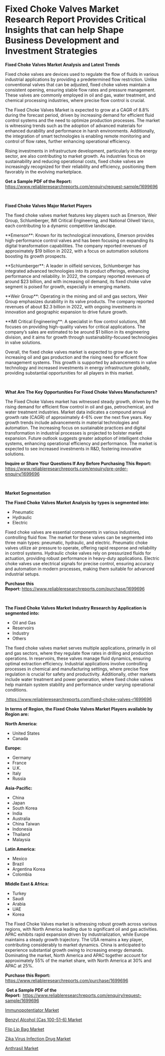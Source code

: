 <p><h1>Fixed Choke Valves Market Research Report Provides Critical Insights that can help Shape Business Development and Investment Strategies</h1></p><p><strong>Fixed Choke Valves Market Analysis and Latest Trends</strong></p>
<p><p>Fixed choke valves are devices used to regulate the flow of fluids in various industrial applications by providing a predetermined flow restriction. Unlike conventional valves that can be adjusted, fixed choke valves maintain a consistent opening, ensuring stable flow rates and pressure management. These valves are commonly employed in oil and gas, water treatment, and chemical processing industries, where precise flow control is crucial.</p><p>The Fixed Choke Valves Market is expected to grow at a CAGR of 8.8% during the forecast period, driven by increasing demand for efficient fluid control systems and the need to optimize production processes. The market is witnessing trends such as the adoption of advanced materials for enhanced durability and performance in harsh environments. Additionally, the integration of smart technologies is enabling remote monitoring and control of flow rates, further enhancing operational efficiency.</p><p>Rising investments in infrastructure development, particularly in the energy sector, are also contributing to market growth. As industries focus on sustainability and reducing operational costs, fixed choke valves are increasingly recognized for their reliability and efficiency, positioning them favorably in the evolving marketplace.</p></p>
<p><strong>Get a Sample PDF of the Report:&nbsp;</strong> <a href="https://www.reliableresearchreports.com/enquiry/request-sample/1699696?utm_campaign=9&utm_medium=2&utm_source=Github&utm_content=ia&utm_term=09012025&utm_id=fixed-choke-valves">https://www.reliableresearchreports.com/enquiry/request-sample/1699696</a></p>
<p>&nbsp;</p>
<p><strong>Fixed Choke Valves Major Market Players</strong></p>
<p><p>The fixed choke valves market features key players such as Emerson, Weir Group, Schlumberger, IMI Critical Engineering, and National Oilwell Varco, each contributing to a dynamic competitive landscape. </p><p>**Emerson**: Known for its technological innovations, Emerson provides high-performance control valves and has been focusing on expanding its digital transformation capabilities. The company reported revenues of approximately $19 billion in 2022, with a focus on automation solutions boosting its growth prospects.</p><p>**Schlumberger**: A leader in oilfield services, Schlumberger has integrated advanced technologies into its product offerings, enhancing performance and reliability. In 2022, the company reported revenues of around $23 billion, and with increasing oil demand, its fixed choke valve segment is poised for growth, especially in emerging markets.</p><p>**Weir Group**: Operating in the mining and oil and gas sectors, Weir Group emphasizes durability in its valve products. The company reported revenues of about $2.3 billion in 2022, with ongoing investments in innovation and geographic expansion to drive future growth.</p><p>**IMI Critical Engineering**: A specialist in flow control solutions, IMI focuses on providing high-quality valves for critical applications. The company’s sales are estimated to be around $1 billion in its engineering division, and it aims for growth through sustainability-focused technologies in valve solutions.</p><p>Overall, the fixed choke valves market is expected to grow due to increasing oil and gas production and the rising need for efficient flow management systems. This growth is supported by advancements in valve technology and increased investments in energy infrastructure globally, providing substantial opportunities for all players in this market.</p></p>
<p>&nbsp;</p>
<p><strong>What Are The Key Opportunities For Fixed Choke Valves Manufacturers?</strong></p>
<p><p>The Fixed Choke Valves market has witnessed steady growth, driven by the rising demand for efficient flow control in oil and gas, petrochemical, and water treatment industries. Market data indicates a compound annual growth rate (CAGR) of approximately 4-6% over the next five years. Key growth trends include advancements in material technologies and automation. The increasing focus on sustainable practices and digital transformation in industrial processes is projected to bolster market expansion. Future outlook suggests greater adoption of intelligent choke systems, enhancing operational efficiency and performance. The market is expected to see increased investments in R&D, fostering innovative solutions.</p></p>
<p><strong>Inquire or Share Your Questions If Any Before Purchasing This Report:</strong> <a href="https://www.reliableresearchreports.com/enquiry/pre-order-enquiry/1699696?utm_campaign=9&utm_medium=2&utm_source=Github&utm_content=ia&utm_term=09012025&utm_id=fixed-choke-valves">https://www.reliableresearchreports.com/enquiry/pre-order-enquiry/1699696</a></p>
<p>&nbsp;</p>
<p><strong>Market Segmentation</strong></p>
<p><strong>The Fixed Choke Valves Market Analysis by types is segmented into:</strong></p>
<p><ul><li>Pneumatic</li><li>Hydraulic</li><li>Electric</li></ul></p>
<p><p>Fixed choke valves are essential components in various industries, controlling fluid flow. The market for these valves can be segmented into three main types: pneumatic, hydraulic, and electric. Pneumatic choke valves utilize air pressure to operate, offering rapid response and reliability in control systems. Hydraulic choke valves rely on pressurized fluids for actuation, providing robust performance in heavy-duty applications. Electric choke valves use electrical signals for precise control, ensuring accuracy and automation in modern processes, making them suitable for advanced industrial setups.</p></p>
<p><strong>Purchase this Report:&nbsp;</strong><a href="https://www.reliableresearchreports.com/purchase/1699696?utm_campaign=9&utm_medium=2&utm_source=Github&utm_content=ia&utm_term=09012025&utm_id=fixed-choke-valves">https://www.reliableresearchreports.com/purchase/1699696</a></p>
<p>&nbsp;</p>
<p><strong>The Fixed Choke Valves Market Industry Research by Application is segmented into:</strong></p>
<p><ul><li>Oil and Gas</li><li>Reservoirs</li><li>Industry</li><li>Others</li></ul></p>
<p><p>The fixed choke valves market serves multiple applications, primarily in oil and gas sectors, where they regulate flow rates in drilling and production operations. In reservoirs, these valves manage fluid dynamics, ensuring optimal extraction efficiency. Industrial applications involve controlling processes in chemical and manufacturing settings, where precise flow regulation is crucial for safety and productivity. Additionally, other markets include water treatment and power generation, where fixed choke valves help maintain system stability and performance under varying operational conditions.</p></p>
<p><a href="https://www.reliableresearchreports.com/fixed-choke-valves-r1699696?utm_campaign=9&utm_medium=2&utm_source=Github&utm_content=ia&utm_term=09012025&utm_id=fixed-choke-valves">&nbsp;https://www.reliableresearchreports.com/fixed-choke-valves-r1699696</a></p>
<p><strong>In terms of Region, the Fixed Choke Valves Market Players available by Region are:</strong></p>
<p>
    <p> <strong> North America: </strong>
        <ul>
            <li>United States</li>
            <li>Canada</li>
        </ul>
        </p> 
    <p> <strong> Europe: </strong>
        <ul>
            <li>Germany</li>
            <li>France</li>
            <li>U.K.</li>
            <li>Italy</li>
            <li>Russia</li>
        </ul>
        </p> 
    <p> <strong> Asia-Pacific: </strong>
        <ul>
            <li>China</li>
            <li>Japan</li>
            <li>South Korea</li>
            <li>India</li>
            <li>Australia</li>
            <li>China Taiwan</li>
            <li>Indonesia</li>
            <li>Thailand</li>
            <li>Malaysia</li>
        </ul>
        </p> 
    <p> <strong> Latin America: </strong>
        <ul>
            <li>Mexico</li>
            <li>Brazil</li>
            <li>Argentina Korea</li>
            <li>Colombia</li>
        </ul>
        </p> 
    <p> <strong> Middle East & Africa: </strong>
        <ul>
            <li>Turkey</li>
            <li>Saudi</li>
            <li>Arabia</li>
            <li>UAE</li>
            <li>Korea</li>
        </ul>
    </p>
    </p>
<p><p>The Fixed Choke Valves market is witnessing robust growth across various regions, with North America leading due to significant oil and gas activities. APAC exhibits rapid expansion driven by industrialization, while Europe maintains a steady growth trajectory. The USA remains a key player, contributing considerably to market dynamics. China is anticipated to experience substantial growth owing to increasing energy demands. Dominating the market, North America and APAC together account for approximately 55% of the market share, with North America at 30% and APAC at 25%.</p></p>
<p><strong>Purchase this Report: </strong><a href="https://www.reliableresearchreports.com/purchase/1699696?utm_campaign=9&utm_medium=2&utm_source=Github&utm_content=ia&utm_term=09012025&utm_id=fixed-choke-valves">https://www.reliableresearchreports.com/purchase/1699696</a></p>
<p>&nbsp;<strong>Get a Sample PDF of the Report:&nbsp;&nbsp;</strong><a href="https://www.reliableresearchreports.com/enquiry/request-sample/1699696?utm_campaign=9&utm_medium=2&utm_source=Github&utm_content=ia&utm_term=09012025&utm_id=fixed-choke-valves">https://www.reliableresearchreports.com/enquiry/request-sample/1699696</a></p>
<p><strong></strong></p>
<p><p><a href="https://github.com/danikabiele541/Market-Research-Report-List-1/blob/main/immunopotentiator-market.md?utm_campaign=9&utm_medium=2&utm_source=Github&utm_content=ia&utm_term=09012025&utm_id=fixed-choke-valves">Immunopotentiator Market</a></p><p><a href="https://github.com/WashimHussain441/Market-Research-Report-List-1/blob/main/benzyl-alcohol-cas-100-51-6-market.md?utm_campaign=9&utm_medium=2&utm_source=Github&utm_content=ia&utm_term=09012025&utm_id=fixed-choke-valves">Benzyl Alcohol (Cas 100-51-6) Market</a></p><p><a href="https://github.com/SanjidaMahmud54/Market-Research-Report-List-1/blob/main/flip-lip-bag-market.md?utm_campaign=9&utm_medium=2&utm_source=Github&utm_content=ia&utm_term=09012025&utm_id=fixed-choke-valves">Flip Lip Bag Market</a></p><p><a href="https://github.com/ulyssacrayne00231/Market-Research-Report-List-1/blob/main/zika-virus-infection-drug-market.md?utm_campaign=9&utm_medium=2&utm_source=Github&utm_content=ia&utm_term=09012025&utm_id=fixed-choke-valves">Zika Virus Infection Drug Market</a></p><p><a href="https://github.com/manesros8/Market-Research-Report-List-1/blob/main/anthrasil-market.md?utm_campaign=9&utm_medium=2&utm_source=Github&utm_content=ia&utm_term=09012025&utm_id=fixed-choke-valves">Anthrasil Market</a></p></p>